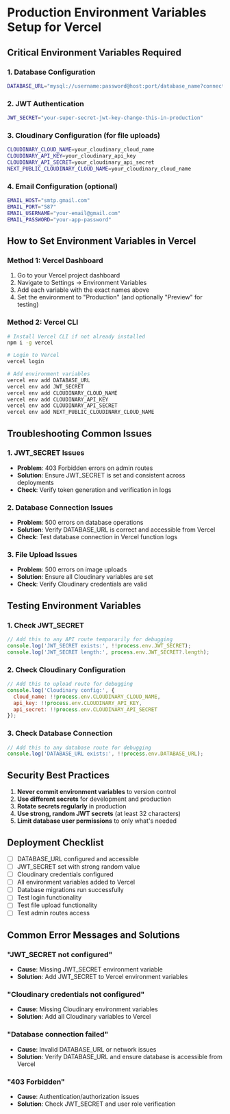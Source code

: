 # Production Environment Variables Setup for Vercel

## Critical Environment Variables Required

### 1. Database Configuration
```bash
DATABASE_URL="mysql://username:password@host:port/database_name?connection_limit=5&pool_timeout=2"
```

### 2. JWT Authentication
```bash
JWT_SECRET="your-super-secret-jwt-key-change-this-in-production"
```

### 3. Cloudinary Configuration (for file uploads)
```bash
CLOUDINARY_CLOUD_NAME=your_cloudinary_cloud_name
CLOUDINARY_API_KEY=your_cloudinary_api_key
CLOUDINARY_API_SECRET=your_cloudinary_api_secret
NEXT_PUBLIC_CLOUDINARY_CLOUD_NAME=your_cloudinary_cloud_name
```

### 4. Email Configuration (optional)
```bash
EMAIL_HOST="smtp.gmail.com"
EMAIL_PORT="587"
EMAIL_USERNAME="your-email@gmail.com"
EMAIL_PASSWORD="your-app-password"
```

## How to Set Environment Variables in Vercel

### Method 1: Vercel Dashboard
1. Go to your Vercel project dashboard
2. Navigate to Settings → Environment Variables
3. Add each variable with the exact names above
4. Set the environment to "Production" (and optionally "Preview" for testing)

### Method 2: Vercel CLI
```bash
# Install Vercel CLI if not already installed
npm i -g vercel

# Login to Vercel
vercel login

# Add environment variables
vercel env add DATABASE_URL
vercel env add JWT_SECRET
vercel env add CLOUDINARY_CLOUD_NAME
vercel env add CLOUDINARY_API_KEY
vercel env add CLOUDINARY_API_SECRET
vercel env add NEXT_PUBLIC_CLOUDINARY_CLOUD_NAME
```

## Troubleshooting Common Issues

### 1. JWT_SECRET Issues
- **Problem**: 403 Forbidden errors on admin routes
- **Solution**: Ensure JWT_SECRET is set and consistent across deployments
- **Check**: Verify token generation and verification in logs

### 2. Database Connection Issues
- **Problem**: 500 errors on database operations
- **Solution**: Verify DATABASE_URL is correct and accessible from Vercel
- **Check**: Test database connection in Vercel function logs

### 3. File Upload Issues
- **Problem**: 500 errors on image uploads
- **Solution**: Ensure all Cloudinary variables are set
- **Check**: Verify Cloudinary credentials are valid

## Testing Environment Variables

### 1. Check JWT_SECRET
```javascript
// Add this to any API route temporarily for debugging
console.log('JWT_SECRET exists:', !!process.env.JWT_SECRET);
console.log('JWT_SECRET length:', process.env.JWT_SECRET?.length);
```

### 2. Check Cloudinary Configuration
```javascript
// Add this to upload route for debugging
console.log('Cloudinary config:', {
  cloud_name: !!process.env.CLOUDINARY_CLOUD_NAME,
  api_key: !!process.env.CLOUDINARY_API_KEY,
  api_secret: !!process.env.CLOUDINARY_API_SECRET
});
```

### 3. Check Database Connection
```javascript
// Add this to any database route for debugging
console.log('DATABASE_URL exists:', !!process.env.DATABASE_URL);
```

## Security Best Practices

1. **Never commit environment variables** to version control
2. **Use different secrets** for development and production
3. **Rotate secrets regularly** in production
4. **Use strong, random JWT secrets** (at least 32 characters)
5. **Limit database user permissions** to only what's needed

## Deployment Checklist

- [ ] DATABASE_URL configured and accessible
- [ ] JWT_SECRET set with strong random value
- [ ] Cloudinary credentials configured
- [ ] All environment variables added to Vercel
- [ ] Database migrations run successfully
- [ ] Test login functionality
- [ ] Test file upload functionality
- [ ] Test admin routes access

## Common Error Messages and Solutions

### "JWT_SECRET not configured"
- **Cause**: Missing JWT_SECRET environment variable
- **Solution**: Add JWT_SECRET to Vercel environment variables

### "Cloudinary credentials not configured"
- **Cause**: Missing Cloudinary environment variables
- **Solution**: Add all Cloudinary variables to Vercel

### "Database connection failed"
- **Cause**: Invalid DATABASE_URL or network issues
- **Solution**: Verify DATABASE_URL and ensure database is accessible from Vercel

### "403 Forbidden"
- **Cause**: Authentication/authorization issues
- **Solution**: Check JWT_SECRET and user role verification